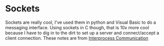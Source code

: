 # Sockets
Sockets are really cool, I've used them in python and Visual Basic to do a messaging interface. Using sockets in C though, that is 10x more cool because I have to dig in to the dirt to set up a server and connect/accept a client connection. These notes are from [Interprocess Communication](https://docs.freebsd.org/44doc/psd/21.ipc/paper.pdf)
